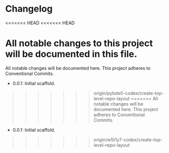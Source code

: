 # Changelog
<<<<<<< HEAD
<<<<<<< HEAD

All notable changes to this project will be documented in this file.
=======
All notable changes will be documented here. This project adheres to Conventional Commits.
- 0.0.1: Initial scaffold.
>>>>>>> origin/pybde0-codex/create-top-level-repo-layout
=======
All notable changes will be documented here. This project adheres to Conventional Commits.
- 0.0.1: Initial scaffold.
>>>>>>> origin/w5t1y7-codex/create-top-level-repo-layout
